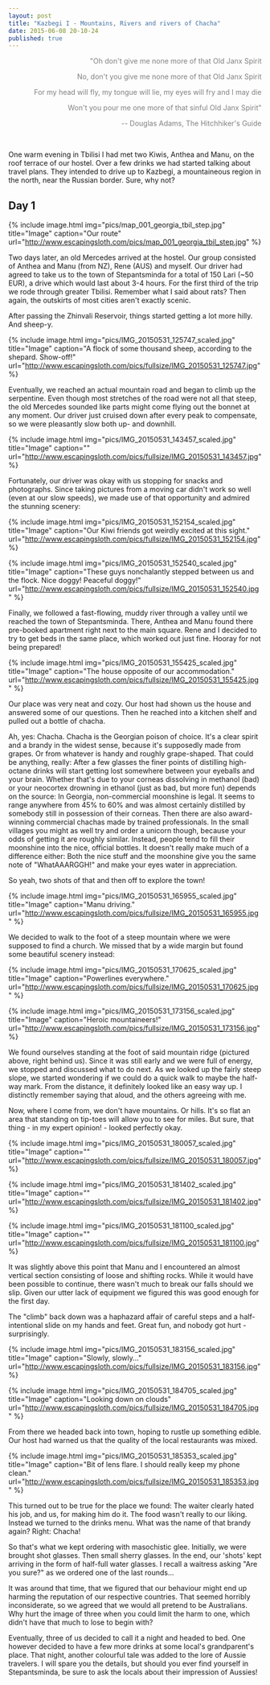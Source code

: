 ```yaml
---
layout: post
title: "Kazbegi I - Mountains, Rivers and rivers of Chacha"
date: 2015-06-08 20-10-24
published: true
---
```

<div align="right" style="color:gray">
"Oh don't give me none more of that Old Janx Spirit <br>

No, don't you give me none more of that Old Janx Spirit <br>

For my head will fly, my tongue will lie, my eyes will fry and I may die<br>

Won't you pour me one more of that sinful Old Janx Spirit" <br>

-- Douglas Adams, The Hitchhiker's Guide <br>
</div> <br>



One warm evening in Tbilisi I had met two Kiwis, Anthea and Manu, on the roof terrace of our hostel. Over a few drinks we had started talking about travel plans. They intended to drive up to Kazbegi, a mountaineous region in the north, near the Russian border. Sure, why not?

## Day 1

{% include image.html img="pics/map_001_georgia_tbil_step.jpg" title="Image" caption="Our route" url="http://www.escapingsloth.com/pics/map_001_georgia_tbil_step.jpg" %}


Two days later, an old Mercedes arrived at the hostel. Our group consisted of Anthea and Manu (from NZ), Rene (AUS) and myself. Our driver had agreed to take us to the town of Stepantsminda for a total of 150 Lari (~50 EUR), a drive which would last about 3-4 hours. For the first third of the trip we rode through greater Tbilisi. Remember what I said about rats? Then again, the outskirts of most cities aren't exactly scenic.  

After passing the Zhinvali Reservoir, things started getting a lot more hilly. And sheep-y.

{% include image.html img="pics/IMG_20150531_125747_scaled.jpg" title="Image" caption="A flock of some thousand sheep, according to the shepard. Show-off!" url="http://www.escapingsloth.com/pics/fullsize/IMG_20150531_125747.jpg" %}

Eventually, we reached an actual mountain road and began to climb up the serpentine. Even though most stretches of the road were not all that steep, the old Mercedes sounded like parts might come flying out the bonnet at any moment. Our driver just cruised down after every peak to compensate, so we were pleasantly slow both up- and downhill.

{% include image.html img="pics/IMG_20150531_143457_scaled.jpg" title="Image" caption="" url="http://www.escapingsloth.com/pics/fullsize/IMG_20150531_143457.jpg" %}

Fortunately, our driver was okay with us stopping for snacks and photographs. Since taking pictures from a moving car didn't work so well (even at our slow speeds), we made use of that opportunity and admired the stunning scenery:

{% include image.html img="pics/IMG_20150531_152154_scaled.jpg" title="Image" caption="Our Kiwi friends got weirdly excited at this sight." url="http://www.escapingsloth.com/pics/fullsize/IMG_20150531_152154.jpg" %}

{% include image.html img="pics/IMG_20150531_152540_scaled.jpg" title="Image" caption="These guys nonchalantly stepped between us and the flock. Nice doggy! Peaceful doggy!" url="http://www.escapingsloth.com/pics/fullsize/IMG_20150531_152540.jpg" %}

Finally, we followed a fast-flowing, muddy river through a valley until we reached the town of Stepantsminda. There, Anthea and Manu found there pre-booked apartment right next to the main square. Rene and I decided to try to get beds in the same place, which worked out just fine. Hooray for not being prepared!

{% include image.html img="pics/IMG_20150531_155425_scaled.jpg" title="Image" caption="The house opposite of our accommodation." url="http://www.escapingsloth.com/pics/fullsize/IMG_20150531_155425.jpg" %}

Our place was very neat and cozy. Our host had shown us the house and answered some of our questions. Then he reached into a kitchen shelf and pulled out a bottle of chacha.

Ah, yes: Chacha. Chacha is the Georgian poison of choice. It's a clear spirit and a brandy in the widest sense, because it's supposedly made from grapes. Or from whatever is handy and roughly grape-shaped. That could be anything, really: After a few glasses the finer points of distilling high-octane drinks will start getting lost somewhere between your eyeballs and your brain. Whether that's due to your corneas dissolving in methanol (bad) or your neocortex drowning in ethanol (just as bad, but more fun) depends on the source: In Georgia, non-commercial moonshine is legal. It seems to range anywhere from 45% to 60% and was almost certainly distilled by somebody still in possession of their corneas. Then there are also award-winning commercial chachas made by trained professionals. In the small villages you might as well try and order a unicorn though, because your odds of getting it are roughly similar. Instead, people tend to fill their moonshine into the nice, official bottles. It doesn't really make much of a difference either: Both the nice stuff and the moonshine give you the same note of "WhatAAARGGH!" and make your eyes water in appreciation.

So yeah, two shots of that and then off to explore the town!



{% include image.html img="pics/IMG_20150531_165955_scaled.jpg" title="Image" caption="Manu driving." url="http://www.escapingsloth.com/pics/fullsize/IMG_20150531_165955.jpg" %}

We decided to walk to the foot of a steep mountain where we were supposed to find a church. We missed that by a wide margin but found some beautiful scenery instead:

{% include image.html img="pics/IMG_20150531_170625_scaled.jpg" title="Image" caption="Powerlines everywhere." url="http://www.escapingsloth.com/pics/fullsize/IMG_20150531_170625.jpg" %}

{% include image.html img="pics/IMG_20150531_173156_scaled.jpg" title="Image" caption="Heroic mountaineers!" url="http://www.escapingsloth.com/pics/fullsize/IMG_20150531_173156.jpg" %}


We found ourselves standing at the foot of said mountain ridge (pictured above, right behind us). Since it was still early and we were full of energy, we stopped and discussed what to do next. As we looked up the fairly steep slope, we started wondering if we could do a quick walk to maybe the half-way mark. From the distance, it definitely looked like an easy way up. I distinctly remember saying that aloud, and the others agreeing with me.

Now, where I come from, we don't have mountains. Or hills. It's so flat an area that standing on tip-toes will allow you to see for miles. But sure, that thing - in my expert opinion! - looked perfectly okay.

{% include image.html img="pics/IMG_20150531_180057_scaled.jpg" title="Image" caption="" url="http://www.escapingsloth.com/pics/fullsize/IMG_20150531_180057.jpg" %}

{% include image.html img="pics/IMG_20150531_181402_scaled.jpg" title="Image" caption="" url="http://www.escapingsloth.com/pics/fullsize/IMG_20150531_181402.jpg" %}

{% include image.html img="pics/IMG_20150531_181100_scaled.jpg" title="Image" caption="" url="http://www.escapingsloth.com/pics/fullsize/IMG_20150531_181100.jpg" %}

It was slightly above this point that Manu and I encountered an almost vertical section consisting of loose and shifting rocks. While it would have been possible to continue, there wasn't much to break our falls should we slip. Given our utter lack of equipment we figured this was good enough for the first day. 

The "climb" back down was a haphazard affair of careful steps and a half-intentional slide on my hands and feet. Great fun, and nobody got hurt - surprisingly.

{% include image.html img="pics/IMG_20150531_183156_scaled.jpg" title="Image" caption="Slowly, slowly..." url="http://www.escapingsloth.com/pics/fullsize/IMG_20150531_183156.jpg" %}

{% include image.html img="pics/IMG_20150531_184705_scaled.jpg" title="Image" caption="Looking down on clouds" url="http://www.escapingsloth.com/pics/fullsize/IMG_20150531_184705.jpg" %}


From there we headed back into town, hoping to rustle up something edible. Our host had warned us that the quality of the local restaurants was mixed.

{% include image.html img="pics/IMG_20150531_185353_scaled.jpg" title="Image" caption="Bit of lens flare. I should really keep my phone clean." url="http://www.escapingsloth.com/pics/fullsize/IMG_20150531_185353.jpg" %}

This turned out to be true for the place we found: The waiter clearly hated his job, and us, for making him do it. The food wasn't really to our liking. Instead we turned to the drinks menu. What was the name of that brandy again? Right: Chacha!

So that's what we kept ordering with masochistic glee. Initially, we were brought shot glasses. Then small sherry glasses. In the end, our 'shots' kept arriving in the form of half-full water glasses. I recall a waitress asking "Are you sure?" as we ordered one of the last rounds...

It was around that time, that we figured that our behaviour  might end up harming the reputation of our respective countries. That seemed horribly inconsiderate, so we agreed that we would all pretend to be Australians. Why hurt the image of three when you could limit the harm to one, which didn't have that much to lose to begin with?

Eventually, three of us decided to call it a night and headed to bed. One however decided to have a few more drinks at some local's grandparent's place. That night, another colourful tale was added to the lore of Aussie travelers. I will spare you the details, but should you ever find yourself in Stepantsminda, be sure to ask the locals about their impression of Aussies!

